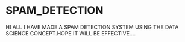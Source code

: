 # SPAM_DETECTION
HI ALL I HAVE MADE A SPAM DETECTION SYSTEM USING THE DATA SCIENCE CONCEPT.HOPE IT WILL BE EFFECTIVE....
